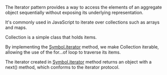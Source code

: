 The Iterator pattern provides a way to access the elements of an aggregate object sequentially without exposing its underlying representation.

It's commonly used in JavaScript to iterate over collections such as arrays and maps.

Collection is a simple class that holds items.

By implementing the [Symbol.iterator]() method, we make Collection iterable, allowing the use of the for...of loop to traverse its items.

The iterator created in [Symbol.iterator]() method returns an object with a next() method, which conforms to the iterator protocol.
